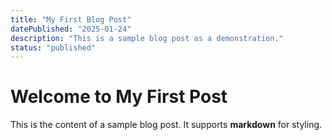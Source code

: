 ```yaml
---
title: "My First Blog Post"
datePublished: "2025-01-24"
description: "This is a sample blog post as a demonstration."
status: "published"
---
```


# Welcome to My First Post

This is the content of a sample blog post. It supports **markdown** for styling.
